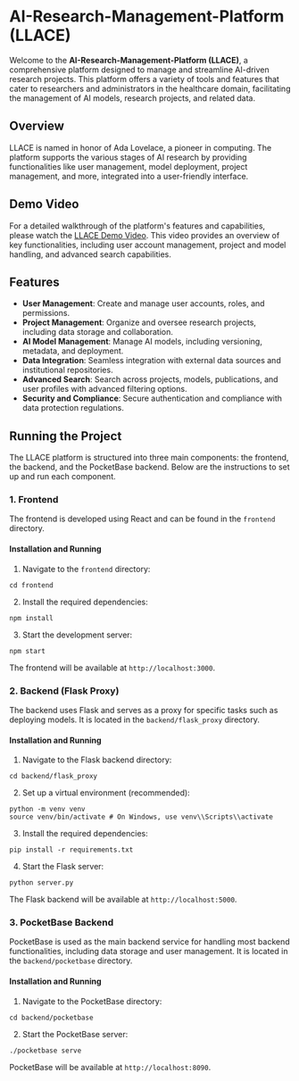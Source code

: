 # AI-Research-Management-Platform (LLACE)

Welcome to the **AI-Research-Management-Platform (LLACE)**, a comprehensive platform designed to manage and streamline AI-driven research projects. This platform offers a variety of tools and features that cater to researchers and administrators in the healthcare domain, facilitating the management of AI models, research projects, and related data.

## Overview

LLACE is named in honor of Ada Lovelace, a pioneer in computing. The platform supports the various stages of AI research by providing functionalities like user management, model deployment, project management, and more, integrated into a user-friendly interface.

## Demo Video

For a detailed walkthrough of the platform's features and capabilities, please watch the [LLACE Demo Video](https://youtu.be/IAQFAHJF15w). This video provides an overview of key functionalities, including user account management, project and model handling, and advanced search capabilities.

## Features

- **User Management**: Create and manage user accounts, roles, and permissions.
- **Project Management**: Organize and oversee research projects, including data storage and collaboration.
- **AI Model Management**: Manage AI models, including versioning, metadata, and deployment.
- **Data Integration**: Seamless integration with external data sources and institutional repositories.
- **Advanced Search**: Search across projects, models, publications, and user profiles with advanced filtering options.
- **Security and Compliance**: Secure authentication and compliance with data protection regulations.

## Running the Project

The LLACE platform is structured into three main components: the frontend, the backend, and the PocketBase backend. Below are the instructions to set up and run each component.

### 1. Frontend

The frontend is developed using React and can be found in the `frontend` directory.

#### Installation and Running

1. Navigate to the `frontend` directory:
```shell
cd frontend
```

2. Install the required dependencies:
```shell
npm install
```

3. Start the development server:
```shell
npm start
```

The frontend will be available at `http://localhost:3000`.

### 2. Backend (Flask Proxy)

The backend uses Flask and serves as a proxy for specific tasks such as deploying models. It is located in the `backend/flask_proxy` directory.

#### Installation and Running

1. Navigate to the Flask backend directory:
```shell
cd backend/flask_proxy
```

2. Set up a virtual environment (recommended):
```shell
python -m venv venv
source venv/bin/activate # On Windows, use venv\\Scripts\\activate
```

3. Install the required dependencies:
```shell
pip install -r requirements.txt
```


4. Start the Flask server:
```shell
python server.py
```


The Flask backend will be available at `http://localhost:5000`.

### 3. PocketBase Backend

PocketBase is used as the main backend service for handling most backend functionalities, including data storage and user management. It is located in the `backend/pocketbase` directory.

#### Installation and Running

1. Navigate to the PocketBase directory:
```shell
cd backend/pocketbase
```

2. Start the PocketBase server:
```shell
./pocketbase serve
```


PocketBase will be available at `http://localhost:8090`.
